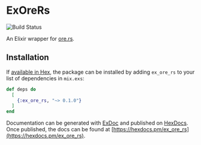 # ExOreRs
![Build Status](https://github.com/cipherstash/ex_ore.rs/workflows/Elixir%20CI/badge.svg)

An Elixir wrapper for [ore.rs](https://github.com/cipherstash/ore.rs).

## Installation

If [available in Hex](https://hex.pm/docs/publish), the package can be installed
by adding `ex_ore_rs` to your list of dependencies in `mix.exs`:

```elixir
def deps do
  [
    {:ex_ore_rs, "~> 0.1.0"}
  ]
end
```

Documentation can be generated with [ExDoc](https://github.com/elixir-lang/ex_doc)
and published on [HexDocs](https://hexdocs.pm). Once published, the docs can
be found at [https://hexdocs.pm/ex_ore_rs](https://hexdocs.pm/ex_ore_rs).
